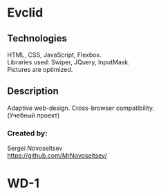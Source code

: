 # Evclid
## Technologies
HTML, CSS, JavaScript, Flexbox.  
Libraries used: Swiper, JQuery, InputMask.  
Pictures are optimized.
## Description
Adaptive web-design. Cross-browser compatibility.  
(Учебный проект)
### Created by:
Sergei Novoseltsev  
https://github.com/MrNovoseltsev/
# WD-1
